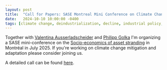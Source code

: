 ```yaml
---
layout: post
title:  "Call for Papers: SASE Montreal Mini Conference on Climate Change Adaptation and Mitigation"
date:   2024-10-10 10:00:00 -0400
tags: [climate change, deindustrialization, decline, industrial policy, regulation]
---
```


Together with [Valentina Ausserladscheider](https://soc.univie.ac.at/ueber-uns/valentina-ausserladscheider/) and [Philipp Golka](https://www.mpifg.de/person/124306) I'm organizing a SASE mini-conference on the [Socio-economics of asset stranding](https://sase.org/event/2025-montreal/#mini) in Montréal in July 2025. If you're working on climate change mitigation and adaptation please consider joining us.

A detailed call can be found [here](/publications/publication_files/2025_sase_mc_call.pdf).